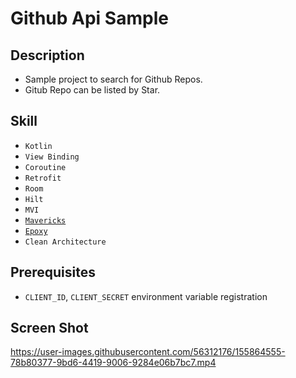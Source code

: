 # Github Api Sample

## Description

- Sample project to search for Github Repos.
- Gitub Repo can be listed by Star.


## Skill

- `Kotlin`
- `View Binding`
- `Coroutine`
- `Retrofit`
- `Room`
- `Hilt`
- `MVI`
- [`Mavericks`](https://github.com/airbnb/mavericks)
- [`Epoxy`](https://github.com/airbnb/epoxy)
- `Clean Architecture`

## Prerequisites
- `CLIENT_ID`, `CLIENT_SECRET` environment variable registration


## Screen Shot
https://user-images.githubusercontent.com/56312176/155864555-78b80377-9bd6-4419-9006-9284e06b7bc7.mp4

